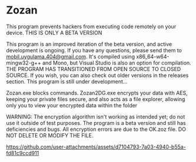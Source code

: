 # Zozan
This program prevents hackers from executing code remotely on your device. THIS IS ONLY A BETA VERSION

This program is an improved iteration of the beta version, and active development is ongoing. If you have any questions, please send them to mobil.uygulama.404@gmail.com. It's compiled using x86_64-w64-mingw32-g++ and Mono, but Visual Studio is also an option for compilation. THE PROGRAM HAS TRANSITIONED FROM OPEN SOURCE TO CLOSED SOURCE. If you wish, you can also check out older versions in the releases section. This program is still under development...

Zozan.exe blocks commands. Zozan2DG.exe encrypts your data with AES, keeping your private files secure, and also acts as a file explorer, allowing only you to view your encrypted data within the folder 

WARNING: The encryption algorithm isn't working as intended yet; do not use it outside of test purposes. The program is a beta version and still has deficiencies and bugs. All encryption errors are due to the OK.zoz file. DO NOT DELETE OR MODIFY THE FILE.




https://github.com/user-attachments/assets/d7104793-7a03-4940-b55a-fd81c9ccd911

